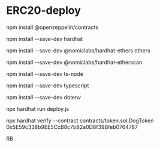 # ERC20-deploy

npm install @openzeppelin/contracts

npm install --save-dev hardhat

npm install --save-dev @nomiclabs/hardhat-ethers ethers

npm install --save-dev @nomiclabs/hardhat-etherscan

npm install --save-dev ts-node

npm install --save-dev typescript

npm install --save-dev dotenv

npx hardhat run deploy.js

npx hardhat verify --contract contracts/token.sol:DogToken 0x5E59c338b9EE5CcB8c7b82a0D8f39Bfeb0764787


RB